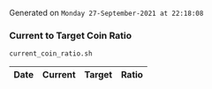 Generated on `Monday 27-September-2021 at 22:18:08`

### Current to Target Coin Ratio
`current_coin_ratio.sh`

Date|Current|Target|Ratio
---|---|---|---
